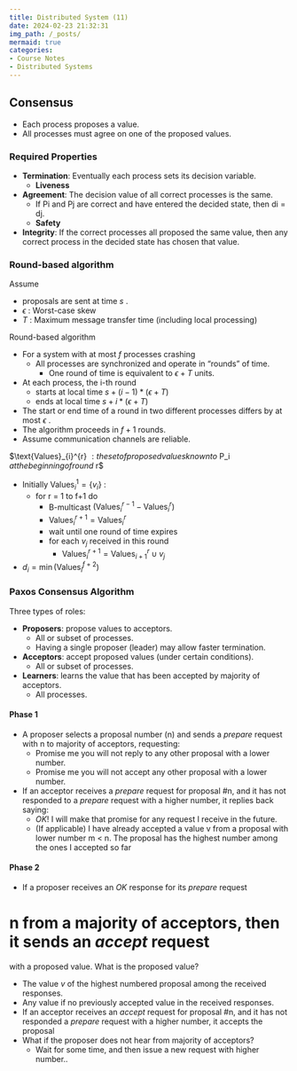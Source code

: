 ```yaml
---
title: Distributed System (11)
date: 2024-02-23 21:32:31
img_path: /_posts/
mermaid: true
categories:
- Course Notes
- Distributed Systems
---
```


## Consensus

- Each process proposes a value.
- All processes must agree on one of the proposed values.

### Required Properties

- **Termination**: Eventually each process sets its decision variable.
  - **Liveness**
- **Agreement**: The decision value of all correct processes is the same.
  - If Pi and Pj are correct and have entered the decided state, then di = dj.
  - **Safety**
- **Integrity**: If the correct processes all proposed the same value, then any correct process in the decided state has chosen that value.

### Round-based algorithm

Assume

- proposals are sent at time $s$ .
- $\epsilon$ : Worst-case skew
- $T$ : Maximum message transfer time (including local processing)

Round-based algorithm

- For a system with at most $f$ processes crashing
  - All processes are synchronized and operate in “rounds” of time.
    - One round of time is equivalent to $\epsilon + T$ units.
- At each process, the i-th round
  - starts at local time $s + (i -1)*(\epsilon + T)$
  - ends at local time $s + i*(\epsilon + T)$
- The start or end time of a round in two different processes differs by at most $\epsilon$ .
- The algorithm proceeds in $f+1$ rounds.
- Assume communication channels are reliable.

$\text{Values}_{i}^{r} $: the set of proposed values known to$ P_i $at the beginning of round$ r$

- Initially $\text{Values}_{i}^{1} = \{v_i\}$ :
  - for r = 1 to f+1 do
    - B-multicast $(\text{Values}_{i}^{r-1} - \text{Values}_{i}^{r})$
    - $\text{Values}_{i}^{r+1} = \text{Values}_{i}^{r}$
    - wait until one round of time expires
    - for each $v_j$ received in this round
      - $\text{Values}_{i}^{r+1} = \text{Values}_{i+1}^{r} \cup v_j$
- $d_i = \min(\text{Values}_{i}^{f+2})$

### Paxos Consensus Algorithm

Three types of roles:

- **Proposers**: propose values to acceptors.
  - All or subset of processes.
  - Having a single proposer (leader) may allow faster termination.
- **Acceptors**: accept proposed values (under certain conditions).
  - All or subset of processes.
- **Learners**: learns the value that has been accepted by majority of acceptors.
  - All processes.

<!-- #### Try 1: Single Phase

- A proposer multicasts its proposed value to a large enough set (larger than majority) of acceptors.
- An acceptor accepts the first proposed value it receives.
- If majority of acceptors have accepted the same value v, then v is the decided value.  -->

#### Phase 1

- A proposer selects a proposal number (n) and sends a *prepare*
request with n to majority of acceptors, requesting:
  - Promise me you will not reply to any other proposal with a lower
number.
  - Promise me you will not accept any other proposal with a lower
number.
- If an acceptor receives a *prepare* request for proposal #n, and it
has not responded to a *prepare* request with a higher number, it
replies back saying:
  - *OK*! I will make that promise for any request I receive in the future.
  - (If applicable) I have already accepted a value v from a proposal with lower number m < n. The proposal has the highest number among the ones I accepted so far

#### Phase 2

- If a proposer receives an *OK* response for its *prepare* request
# n from a majority of acceptors, then it sends an *accept* request
with a proposed value. What is the proposed value?
  - The value $v$ of the highest numbered proposal among the received
responses.
  - Any value if no previously accepted value in the received responses.
- If an acceptor receives an *accept* request for proposal #n, and it
has not responded a *prepare* request with a higher number, it
accepts the proposal
- What if the proposer does not hear from majority of acceptors?
  - Wait for some time, and then issue a new request with higher
number..
